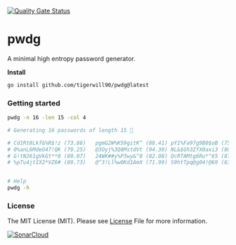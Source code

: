 [![Quality Gate Status](https://sonarcloud.io/api/project_badges/measure?project=tigerwill90_pwdg&metric=alert_status)](https://sonarcloud.io/summary/new_code?id=tigerwill90_pwdg)
# pwdg

A minimal high entropy password generator.

**Install**
````bash
go install github.com/tigerwill90/pwdg@latest
````

### Getting started
````bash
pwdg -n 16 -len 15 -col 4

# Generating 16 passwords of length 15 🚀

# Cd1Rt8Lkf&%R$!z (73.86)	pgmG2W%K59gitK^ (88.41)	pY1%Fa97g9B0$oB (75.98)	fZBWiw^CKz60$l* (85.67)
# 0%anL6MdeO47!QK (79.25)	@3Oyj%3Q8MstdVt (94.30)	NL&$Gh3ZfX0axi3 (80.80)	6K!ugjHK3UzBw!1 (81.84)
# G!tN261gVkGt**0 (80.07)	24WK##y%P3wy&^8 (82.08)	QcRTAMtg6Ru*^65 (87.25)	4xiW^iX8e@vj453 (57.03)
# %pTu4jtIX2*VZ6# (89.73)	@^3!Ll%w0Kd1AmX (71.99)	S9htTpq@g04!@69 (63.80)	M0%Czpm%6%8u$ds (82.97)


# Help
pwdg -h
````

### License
The MIT License (MIT). Please see [License](LICENSE) File for more information.

[![SonarCloud](https://sonarcloud.io/images/project_badges/sonarcloud-white.svg)](https://sonarcloud.io/summary/new_code?id=tigerwill90_pwdg)


